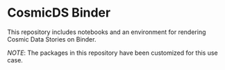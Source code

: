 # CosmicDS Binder

This repository includes notebooks and an environment for rendering Cosmic Data Stories on Binder.

*NOTE*: The packages in this repository have been customized for this use case.

